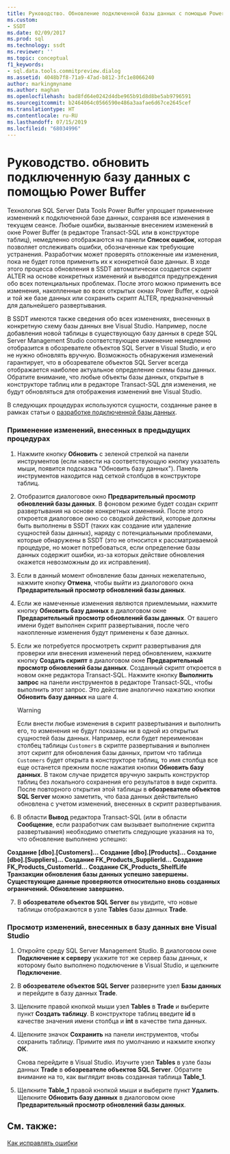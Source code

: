 ```yaml
---
title: Руководство. Обновление подключенной базы данных с помощью Power Buffer| Документация Майкрософт
ms.custom:
- SSDT
ms.date: 02/09/2017
ms.prod: sql
ms.technology: ssdt
ms.reviewer: ''
ms.topic: conceptual
f1_keywords:
- sql.data.tools.commitpreview.dialog
ms.assetid: 4048b7f8-71a9-47ad-b812-3fc1e8066240
author: markingmyname
ms.author: maghan
ms.openlocfilehash: bad8fd64e0242d4dbe965b91d8d8be5ab9796591
ms.sourcegitcommit: b2464064c0566590e486a3aafae6d67ce2645cef
ms.translationtype: HT
ms.contentlocale: ru-RU
ms.lasthandoff: 07/15/2019
ms.locfileid: "68034996"
---
```

# <a name="how-to-update-a-connected-database-with-power-buffer"></a>Руководство. обновить подключенную базу данных с помощью Power Buffer
Технология SQL Server Data Tools Power Buffer упрощает применение изменений к подключенной базе данных, сохраняя все изменения в текущем сеансе. Любые ошибки, вызванные внесением изменений в окне Power Buffer (в редакторе Transact\-SQL или в конструкторе таблиц), немедленно отображаются на панели **Список ошибок**, которая позволяет отслеживать ошибки, обозначенные как требующие устранения. Разработчик может проверять отложенные им изменения, пока не будет готов применить их к конкретной базе данных. В ходе этого процесса обновления в SSDT автоматически создается скрипт ALTER на основе конкретных изменений и выводятся предупреждения обо всех потенциальных проблемах. После этого можно применить все изменения, накопленные во всех открытых окнах Power Buffer, к одной и той же базе данных или сохранить скрипт ALTER, предназначенный для дальнейшего развертывания.  
  
В SSDT имеются также сведения обо всех изменениях, внесенных в конкретную схему базы данных вне Visual Studio. Например, после добавления новой таблицы в существующую базу данных в среде SQL Server Management Studio соответствующее изменение немедленно отобразится в обозревателе объектов SQL Server в Visual Studio, и его не нужно обновлять вручную. Возможность обнаружения изменений гарантирует, что в обозревателе объектов SQL Server всегда отображается наиболее актуальное определение схемы базы данных. Обратите внимание, что любые объекты базы данных, открытые в конструкторе таблиц или в редакторе Transact\-SQL для изменения, не будут обновляться для отображения изменений вне Visual Studio.  
  
В следующих процедурах используются сущности, созданные ранее в рамках статьи о [разработке подключенной базы данных](../ssdt/connected-database-development.md).  
  
### <a name="to-apply-the-changes-made-in-the-previous-procedures"></a>Применение изменений, внесенных в предыдущих процедурах  
  
1.  Нажмите кнопку **Обновить** с зеленой стрелкой на панели инструментов (если навести на соответствующую кнопку указатель мыши, появится подсказка "Обновить базу данных"). Панель инструментов находится над сеткой столбцов в конструкторе таблиц.  
  
2.  Отобразится диалоговое окно **Предварительный просмотр обновлений базы данных**. В фоновом режиме будет создан скрипт развертывания на основе конкретных изменений. После этого откроется диалоговое окно со сводкой действий, которые должны быть выполнены в SSDT (таких как создание или удаление сущностей базы данных), наряду с потенциальными проблемами, которые обнаружены в SSDT (это не относится к рассматриваемой процедуре, но может потребоваться, если определение базы данных содержит ошибки, из-за которых действие обновления окажется невозможным до их исправления).  
  
3.  Если в данный момент обновление базы данных нежелательно, нажмите кнопку **Отмена**, чтобы выйти из диалогового окна **Предварительный просмотр обновлений базы данных**.  
  
4.  Если же намеченные изменения являются приемлемыми, нажмите кнопку **Обновить базу данных** в диалоговом окне **Предварительный просмотр обновлений базы данных**. От вашего имени будет выполнен скрипт развертывания, после чего накопленные изменения будут применены к базе данных.  
  
5.  Если же потребуется просмотреть скрипт развертывания для проверки или внесения изменений перед обновлением, нажмите кнопку **Создать скрипт** в диалоговом окне **Предварительный просмотр обновлений базы данных**. Созданный скрипт откроется в новом окне редактора Transact\-SQL. Нажмите кнопку **Выполнить запрос** на панели инструментов в редакторе Transact\-SQL, чтобы выполнить этот запрос. Это действие аналогично нажатию кнопки **Обновить базу данных** на шаге 4.  
  
    > [!WARNING]  
    > Если внести любые изменения в скрипт развертывания и выполнить его, то изменения не будут показаны ни в одной из открытых сущностей базы данных. Например, если будет переименован столбец таблицы `Customers` в скрипте развертывания и выполнен этот скрипт для обновления базы данных, притом что таблица `Customers` будет открыта в конструкторе таблиц, то имя столбца все еще останется прежним после нажатия кнопки **Обновить базу данных**. В таком случае придется вручную закрыть конструктор таблиц без локального сохранения его результатов в виде скрипта. После повторного открытия этой таблицы в **обозревателе объектов SQL Server** можно заметить, что база данных действительно обновлена с учетом изменений, внесенных в скрипт развертывания.  
  
6.  В области **Вывод** редактора Transact\-SQL (или в области **Сообщение**, если разработчик сам вызывает выполнение скрипта развертывания) необходимо отметить следующие указания на то, что обновление выполнено успешно:  
  
**Создание [dbo].[Customers]… Создание [dbo].[Products]… Создание [dbo].[Suppliers]… Создание FK_Products_SupplierId… Создание FK_Products_CustomerId… Создание CK_Products_ShelfLife Транзакции обновления базы данных успешно завершены. Существующие данные проверяются относительно вновь созданных ограничений. Обновление завершено.**  
  
7.  В **обозревателе объектов SQL Server** вы увидите, что новые таблицы отображаются в узле **Tables** базы данных **Trade**.  
  
### <a name="to-view-changes-made-to-a-database-outside-visual-studio"></a>Просмотр изменений, внесенных в базу данных вне Visual Studio  
  
1.  Откройте среду SQL Server Management Studio. В диалоговом окне **Подключение к серверу** укажите тот же сервер базы данных, к которому было выполнено подключение в Visual Studio, и щелкните **Подключение**.  
  
2.  В **обозревателе объектов SQL Server** разверните узел **Базы данных** и перейдите в базу данных **Trade**.  
  
3.  Щелкните правой кнопкой мыши узел **Tables** в **Trade** и выберите пункт **Создать таблицу**. В конструкторе таблиц введите **id** в качестве значения имени столбца и **int** в качестве типа данных.  
  
4.  Щелкните значок **Сохранить** на панели инструментов, чтобы сохранить таблицу. Примите имя по умолчанию и нажмите кнопку **ОК**.  
  
    Снова перейдите в Visual Studio. Изучите узел **Tables** в узле базы данных **Trade** в **обозревателе объектов SQL Server**. Обратите внимание на то, как выглядит вновь созданная таблица **Table_1**.  
  
5.  Щелкните **Table_1** правой кнопкой мыши и выберите пункт **Удалить**. Щелкните **Обновить базу данных** в диалоговом окне **Предварительный просмотр обновлений базы данных**.  
  
## <a name="see-also"></a>См. также:  
[Как исправлять ошибки](../ssdt/how-to-fix-errors.md)  
  
